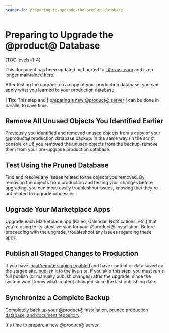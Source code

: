 ```yaml
---
header-id: preparing-to-upgrade-the-product-database
---
```


# Preparing to Upgrade the @product@ Database

[TOC levels=1-4]

<aside class="alert alert-info">
  <span class="wysiwyg-color-blue120"> This document has been updated and ported to <a href="https://learn.liferay.com/dxp-7.x/installation-and-upgrades/upgrading-liferay-dxp/upgrade-basics/upgrade-overview.html">Liferay Learn</a> and is no longer maintained here.</span>
</aside>

After testing the upgrade on a copy of your production database, you can apply
what you learned to your production database. 

| **Tip:** This step and
| [preparing a new @product@ server](/docs/7-2/deploy/-/knowledge_base/d/preparing-a-new-product-server-for-data-upgrade)
| can be done in parallel to save time. 

## Remove All Unused Objects You Identified Earlier

Previously you identified and removed unused objects from a copy of your
@product@ production database backup. In the same way (in the script console or
UI) you removed the unused objects from the backup, remove them from your
pre-upgrade production database. 

## Test Using the Pruned Database 

Find and resolve any issues related to the objects you removed. By removing the
objects from production and testing your changes before upgrading, you can more
easily troubleshoot issues, knowing that they're not related to upgrade
processes. 

## Upgrade Your Marketplace Apps 

Upgrade each Marketplace app (Kaleo, Calendar, Notifications, etc.) that you're
using to its latest version for your @product@ installation. Before proceeding
with the upgrade, troubleshoot any issues regarding these apps.

## Publish all Staged Changes to Production 

If you have
[local/remote staging enabled](/docs/7-2/user/-/knowledge_base/u/enabling-staging)
and have content or data saved on the staged site, 
[publish](/docs/7-2/user/-/knowledge_base/u/publishing-staged-content-efficiently)
it to the live site. If you skip this step, you must run a full publish (or
manually publish changes) after the upgrade, since the system won't know what
content changed since the last publishing date.

## Synchronize a Complete Backup 

[Completely back up your @product@ installation, pruned production database, and document repository](/docs/7-2/deploy/-/knowledge_base/d/backing-up-a-liferay-installation). 

It's time to prepare a new @product@ server. 
